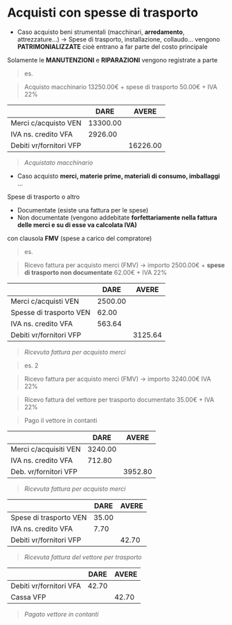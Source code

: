 # Acquisti con spesse di trasporto

- Caso acquisto beni strumentali (macchinari, **arredamento**, attrezzature…) → Spese di trasporto, installazione, collaudo… vengono **PATRIMONIALIZZATE** cioè entrano a far parte del costo principale

Solamente le **MANUTENZIONI** e **RIPARAZIONI** vengono registrate a parte

> es.

> Acquisto macchinario 13250.00€ + spese di trasporto 50.00€ + IVA 22%

|                         | DARE     | AVERE    |
| ----------------------- | -------- | -------- |
| Merci c/acquisto VEN    | 13300.00 |          |
| IVA ns. credito VFA     | 2926.00  |          |
| Debiti vr/fornitori VFP |          | 16226.00 |

> *Acquistato macchinario*

- Caso acquisto **merci, materie prime, materiali di consumo, imballaggi** …

Spese di trasporto o altro

- Documentate (esiste una fattura per le spese)
- Non documentate (vengono addebitate **forfettariamente nella fattura delle merci e su di esse va calcolata IVA)**

con clausola **FMV** (spese a carico del compratore)

> es.

> Ricevo fattura per acquisto merci (FMV) → importo 2500.00€ + **spese di trasporto non documentate** 62.00€ + IVA 22%

|                         | DARE    | AVERE   |
| ----------------------- | ------- | ------- |
| Merci c/acquisti VEN    | 2500.00 |         |
| Spesse di trasporto VEN | 62.00   |         |
| IVA ns. credito VFA     | 563.64  |         |
| Debiti vr/fornitori VFP |         | 3125.64 |

> *Ricevuta fattura per acquisto merci*

> es. 2

> Ricevo fattura per acquisto merci (FMV) → importo 3240.00€ IVA 22%

> Ricevo fattura del vettore per trasporto documentato 35.00€ + IVA 22%

> Pago il vettore in contanti

|                       | DARE    | AVERE   |
| --------------------- | ------- | ------- |
| Merci c/acquisiti VEN | 3240.00 |         |
| IVA ns. credito VFA   | 712.80  |         |
| Deb. vr/fornitori VFP |         | 3952.80 |

> *Ricevuta fattura per acquisto merci*

|                         | DARE  | AVERE |
| ----------------------- | ----- | ----- |
| Spese di trasporto VEN  | 35.00 |       |
| IVA ns. credito VFA     | 7.70  |       |
| Debiti vr/fornitori VFP |       | 42.70 |

> *Ricevuta fattura del vettore per trasporto*

|                         | DARE  | AVERE |
| ----------------------- | ----- | ----- |
| Debiti vr/fornitori VFA | 42.70 |       |
| Cassa VFP               |       | 42.70 |

> *Pagato vettore in contanti*

